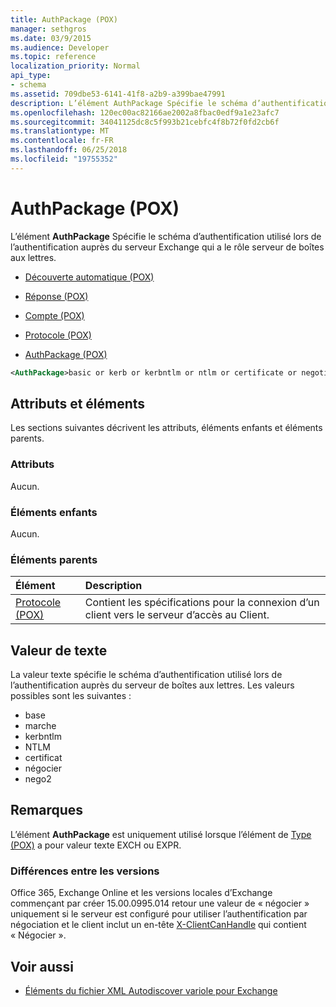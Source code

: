 ```yaml
---
title: AuthPackage (POX)
manager: sethgros
ms.date: 03/9/2015
ms.audience: Developer
ms.topic: reference
localization_priority: Normal
api_type:
- schema
ms.assetid: 709dbe53-6141-41f8-a2b9-a399bae47991
description: L’élément AuthPackage Spécifie le schéma d’authentification utilisé lors de l’authentification auprès du serveur Exchange qui a le rôle serveur de boîtes aux lettres.
ms.openlocfilehash: 120ec00ac82166ae2002a8fbac0edf9a1e23afc7
ms.sourcegitcommit: 34041125dc8c5f993b21cebfc4f8b72f0fd2cb6f
ms.translationtype: MT
ms.contentlocale: fr-FR
ms.lasthandoff: 06/25/2018
ms.locfileid: "19755352"
---
```

# <a name="authpackage-pox"></a>AuthPackage (POX)

L’élément **AuthPackage** Spécifie le schéma d’authentification utilisé lors de l’authentification auprès du serveur Exchange qui a le rôle serveur de boîtes aux lettres. 
  
- [Découverte automatique (POX)](autodiscover-pox.md)
  
- [Réponse (POX)](response-pox.md)
  
- [Compte (POX)](account-pox.md)
  
- [Protocole (POX)](protocol-pox.md)
  
- [AuthPackage (POX)](authpackage-pox.md)
  
```xml
<AuthPackage>basic or kerb or kerbntlm or ntlm or certificate or negotiate or nego2</AuthPackage>
```

## <a name="attributes-and-elements"></a>Attributs et éléments

Les sections suivantes décrivent les attributs, éléments enfants et éléments parents.
  
### <a name="attributes"></a>Attributs

Aucun.
  
### <a name="child-elements"></a>Éléments enfants

Aucun.
  
### <a name="parent-elements"></a>Éléments parents

|**Élément**|**Description**|
|:-----|:-----|
|[Protocole (POX)](protocol-pox.md) <br/> |Contient les spécifications pour la connexion d’un client vers le serveur d’accès au Client.  <br/> |
   
## <a name="text-value"></a>Valeur de texte

La valeur texte spécifie le schéma d’authentification utilisé lors de l’authentification auprès du serveur de boîtes aux lettres. Les valeurs possibles sont les suivantes :
  
- base
- marche
- kerbntlm
- NTLM
- certificat
- négocier
- nego2
    
## <a name="remarks"></a>Remarques

L’élément **AuthPackage** est uniquement utilisé lorsque l’élément de [Type (POX)](type-pox.md) a pour valeur texte EXCH ou EXPR. 
  
### <a name="version-differences"></a>Différences entre les versions

Office 365, Exchange Online et les versions locales d’Exchange commençant par créer 15.00.0995.014 retour une valeur de « négocier » uniquement si le serveur est configuré pour utiliser l’authentification par négociation et le client inclut un en-tête [X-ClientCanHandle](pox-autodiscover-request-for-exchange.md) qui contient « Négocier ». 
  
## <a name="see-also"></a>Voir aussi

- [Éléments du fichier XML Autodiscover variole pour Exchange](pox-autodiscover-xml-elements-for-exchange.md)

